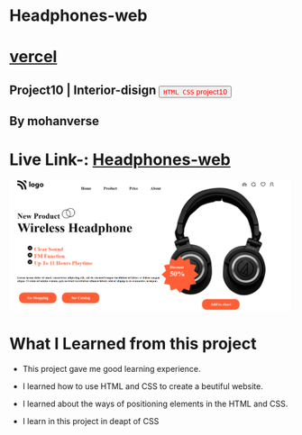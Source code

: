 # Headphones-web
# [vercel]()
## Project10 | Interior-disign <a><button name="button" style = "color: red" onclick="https:">`HTML CSS` project10</button></a>
## By mohanverse

# Live Link-: [Headphones-web](Headphones-web)

![project 7](./images/Screenshot%20(50).png)

# What I Learned from this project

* This project gave me good learning experience.

* I learned how to use HTML and CSS to create a beutiful website.

* I learned about the ways of positioning elements in the HTML and CSS.
* I learn in this project in deapt of CSS


